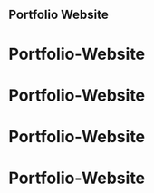 ## Portfolio Website
# Portfolio-Website
# Portfolio-Website
# Portfolio-Website
# Portfolio-Website
